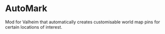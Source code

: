 
# AutoMark

Mod for Valheim that automatically creates customisable world map pins for certain locations of interest.
